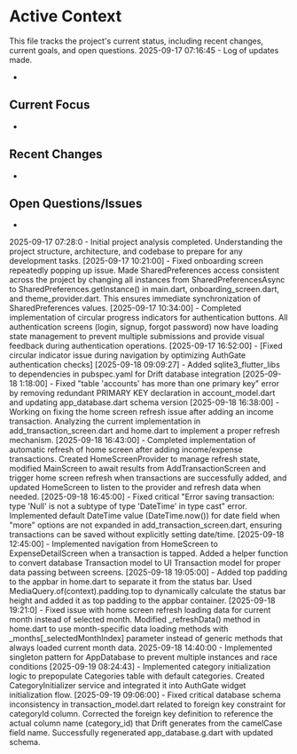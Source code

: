 # Active Context

This file tracks the project's current status, including recent changes, current goals, and open questions.
2025-09-17 07:16:45 - Log of updates made.

*

## Current Focus

*   

## Recent Changes

*   

## Open Questions/Issues

*   
2025-09-17 07:28:0 - Initial project analysis completed. Understanding the project structure, architecture, and codebase to prepare for any development tasks.
[2025-09-17 10:21:00] - Fixed onboarding screen repeatedly popping up issue. Made SharedPreferences access consistent across the project by changing all instances from SharedPreferencesAsync to SharedPreferences.getInstance() in main.dart, onboarding_screen.dart, and theme_provider.dart. This ensures immediate synchronization of SharedPreferences values.
[2025-09-17 10:34:00] - Completed implementation of circular progress indicators for authentication buttons. All authentication screens (login, signup, forgot password) now have loading state management to prevent multiple submissions and provide visual feedback during authentication operations.
[2025-09-17 16:52:00] - [Fixed circular indicator issue during navigation by optimizing AuthGate authentication checks]
[2025-09-18 09:09:27] - Added sqlite3_flutter_libs to dependencies in pubspec.yaml for Drift database integration
[2025-09-18 1:18:00] - Fixed "table 'accounts' has more than one primary key" error by removing redundant PRIMARY KEY declaration in account_model.dart and updating app_database.dart schema version
[2025-09-18 16:38:00] - Working on fixing the home screen refresh issue after adding an income transaction. Analyzing the current implementation in add_transaction_screen.dart and home.dart to implement a proper refresh mechanism.
[2025-09-18 16:43:00] - Completed implementation of automatic refresh of home screen after adding income/expense transactions. Created HomeScreenProvider to manage refresh state, modified MainScreen to await results from AddTransactionScreen and trigger home screen refresh when transactions are successfully added, and updated HomeScreen to listen to the provider and refresh data when needed.
[2025-09-18 16:45:00] - Fixed critical "Error saving transaction: type 'Null' is not a subtype of type 'DateTime' in type cast" error. Implemented default DateTime value (DateTime.now()) for date field when "more" options are not expanded in add_transaction_screen.dart, ensuring transactions can be saved without explicitly setting date/time.
[2025-09-18 12:45:00] - Implemented navigation from HomeScreen to ExpenseDetailScreen when a transaction is tapped. Added a helper function to convert database Transaction model to UI Transaction model for proper data passing between screens.
[2025-09-18 19:05:00] - Added top padding to the appbar in home.dart to separate it from the status bar. Used MediaQuery.of(context).padding.top to dynamically calculate the status bar height and added it as top padding to the appbar container.
[2025-09-18 19:21:0] - Fixed issue with home screen refresh loading data for current month instead of selected month. Modified _refreshData() method in home.dart to use month-specific data loading methods with _months[_selectedMonthIndex] parameter instead of generic methods that always loaded current month data.
2025-09-18 14:40:00 - Implemented singleton pattern for AppDatabase to prevent multiple instances and race conditions
[2025-09-19 08:24:43] - Implemented category initialization logic to prepopulate Categories table with default categories. Created CategoryInitializer service and integrated it into AuthGate widget initialization flow.
[2025-09-19 09:06:00] - Fixed critical database schema inconsistency in transaction_model.dart related to foreign key constraint for categoryId column. Corrected the foreign key definition to reference the actual column name (category_id) that Drift generates from the camelCase field name. Successfully regenerated app_database.g.dart with updated schema.
